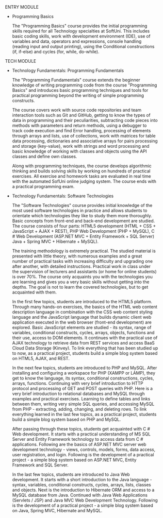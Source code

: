ENTRY MODULE
- Programming Basics

    The "Programming Basics" course provides the initial programming skills required for all Technology specialties at SoftUni. This includes basic coding skills, work with development environment (IDE), use of variables and data, operators and expressions, console handling (reading input and output printing), using the Conditional constructions (if, if-else) and cycles (for, while, do-while).
  
TECH MODULE
 - Technology Fundamentals: Programming Fundamentals
 
    The "Programming Fundamentals" course extends the beginner knowledge of writing programming code from the course "Programming Basics" and introduces basic programming techniques and tools for practical programming beyond the writing of simple programming constructs.
    
    The course covers work with source code repositories and team interaction tools such as Git and GitHub, getting to know the types of data in programming and their peculiarities, subtracting code pieces into methods with parameters and return methods, using a debugger to track code execution and find Error handling, processing of elements through arrays and lists, use of collections, work with matrices for table data processing, dictionaries and associative arrays for pairs processing and storage {key-value}, work with strings and word processing and basic knowledge of working with classes and objects using the API classes and define own classes.
  
    Along with programming techniques, the course develops algorithmic thinking and builds solving skills by working on hundreds of practical exercises. All exercise and homework tasks are evaluated in real time with the automated SofUni online judging system. The course ends with a practical programming exam.
    
    
- Technology Fundamentals: Software Technologies

    The "Software Technologies" course provides initial knowledge of the most used software technologies in practice and allows students to orientate which technologies they like to study them more thoroughly. Basic concepts from front-end and back-end development are studied. The course consists of four parts: HTML5 development (HTML + CSS + JavaScript + AJAX + REST), PHP Web Development (PHP + MySQL), C # Web Development (ASP.NET MVC + Entity Framework + SQL Server) Java + Spring MVC + Hibernate + MySQL).
    
    The training methodology is extremely practical. The studied material is presented with little theory, with numerous examples and a great number of practical tasks with increasing difficulty and upgrading one after another, with detailed instructions. Practical work in class under the supervision of lecturers and assistants (or home for online students) is over 70%. The course only acquaints you with the technologies you are learning and gives you a very basic skills without getting into the depths. The goal is not to learn the covered technologies, but to get acquainted with them.
    
    In the first few topics, students are introduced to the HTML5 platform. Through many hands-on exercises, the basics of the HTML web content description language in combination with the CSS web content styling language and the JavaScript language that builds dynamic client web application executed in the web browser (front-end development) are explored. Basic JavaScript elements are studied - its syntax, range of variables, conditional constructs, cycles, arrays, objects, functions and their use, access to DOM elements. It continues with the practical use of AJAX technology to retrieve data from REST services and access BaaS Cloud Data Storage (Kinvey). To link everything that has been studied up to now, as a practical project, students build a simple blog system based on HTML5, AJAX, and REST.
    
    In the next few topics, students are introduced to PHP and MySQL. After installing and configuring a workspace for PHP (XAMPP or LAMP), they get to know the language, its syntax, conditional constructions, cycles, arrays, functions. Continuing with very brief introduction to HTTP protocol and processing of GET and POST queries with PHP. Here is a very brief introduction to relational databases and MySQL through examples and practical exercises. Learning to define tables and links between them, writing very simple SQL queries, and accessing MySQL from PHP - extracting, adding, changing, and deleting rows. To link everything learned in the last few topics, as a practical project, students build a simple blog system based on PHP and MySQL.
    
    After passing through these topics, students get acquainted with C # Web development. It starts with a practical understanding of MS SQL Server and Entity Framework technology to access data from C # applications. Following are the basics of ASP.NET MVC server web development technology - views, controls, models, forms, data access, user registration, and login. Following is the development of a practical project - a simple blog system based on ASP.NET MVC, Entity Framework and SQL Server.
    
    In the last few topics, students are introduced to Java Web development. It starts with a short introduction to the Java language - syntax, variables, conditional constructs, cycles, arrays, lists, classes and objects. Next is the introduction to Hibernate ORM and access to a MySQL database from Java. Continued with Java Web Applications (Servlets / JSP) and Java MVC Web Development Technology. Following is the development of a practical project - a simple blog system based on Java, Spring MVC, Hibernate and MySQL.


